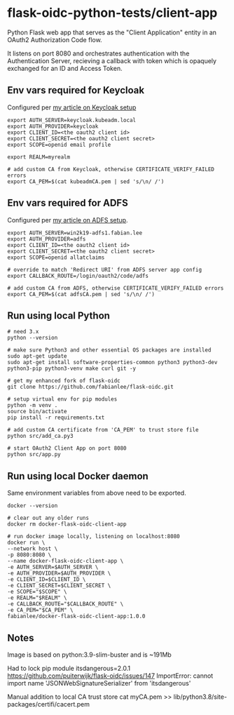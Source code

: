 # flask-oidc-python-tests/client-app

Python Flask web app that serves as the "Client Application" entity in an OAuth2 Authorization Code flow.

It listens on port 8080 and orchestrates authentication with the Authentication Server, recieving a callback with token which is opaquely exchanged for an ID and Access Token.

## Env vars required for Keycloak

Configured per [my article on Keycloak setup]()

```
export AUTH_SERVER=keycloak.kubeadm.local
export AUTH_PROVIDER=keycloak
export CLIENT_ID=<the oauth2 client id>
export CLIENT_SECRET=<the oauth2 client secret>
export SCOPE=openid email profile

export REALM=myrealm

# add custom CA from Keycloak, otherwise CERTIFICATE_VERIFY_FAILED errors
export CA_PEM=$(cat kubeadmCA.pem | sed 's/\n/ /')
```

## Env vars required for ADFS

Configured per [my article on ADFS setup](https://fabianlee.org/2022/08/08/kvm-creating-a-windows2019-adfs-server-using-powershell/).

```
export AUTH_SERVER=win2k19-adfs1.fabian.lee
export AUTH_PROVIDER=adfs
export CLIENT_ID=<the oauth2 client id>
export CLIENT_SECRET=<the oauth2 client secret>
export SCOPE=openid allatclaims

# override to match 'Redirect URI' from ADFS server app config
export CALLBACK_ROUTE=/login/oauth2/code/adfs

# add custom CA from ADFS, otherwise CERTIFICATE_VERIFY_FAILED errors
export CA_PEM=$(cat adfsCA.pem | sed 's/\n/ /')
```

## Run using local Python

```
# need 3.x
python --version

# make sure Python3 and other essential OS packages are installed
sudo apt-get update
sudo apt-get install software-properties-common python3 python3-dev python3-pip python3-venv make curl git -y

# get my enhanced fork of flask-oidc
git clone https://github.com/fabianlee/flask-oidc.git

# setup virtual env for pip modules
python -m venv .
source bin/activate
pip install -r requirements.txt

# add custom CA certificate from 'CA_PEM' to trust store file
python src/add_ca.py3

# start OAuth2 Client App on port 8080
python src/app.py
```

## Run using local Docker daemon

Same environment variables from above need to be exported.

```
docker --version

# clear out any older runs
docker rm docker-flask-oidc-client-app

# run docker image locally, listening on localhost:8080
docker run \
--network host \
-p 8080:8080 \
--name docker-flask-oidc-client-app \
-e AUTH_SERVER=$AUTH_SERVER \
-e AUTH_PROVIDER=$AUTH_PROVIDER \
-e CLIENT_ID=$CLIENT_ID \
-e CLIENT_SECRET=$CLIENT_SECRET \
-e SCOPE="$SCOPE" \
-e REALM="$REALM" \
-e CALLBACK_ROUTE="$CALLBACK_ROUTE" \
-e CA_PEM="$CA_PEM" \
fabianlee/docker-flask-oidc-client-app:1.0.0
```


## Notes

Image is based on python:3.9-slim-buster and is ~191Mb

Had to lock pip module itsdangerous=2.0.1
https://github.com/puiterwijk/flask-oidc/issues/147
ImportError: cannot import name 'JSONWebSignatureSerializer' from 'itsdangerous'

Manual addition to local CA trust store
cat myCA.pem >> lib/python3.8/site-packages/certifi/cacert.pem

